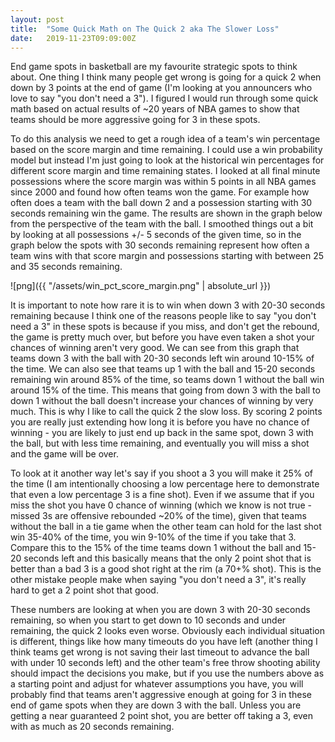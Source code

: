 ```yaml
---
layout: post
title:  "Some Quick Math on The Quick 2 aka The Slower Loss"
date:   2019-11-23T09:09:00Z
---
```


End game spots in basketball are my favourite strategic spots to think about. One thing I think many people get wrong is going for a quick 2 when down by 3 points at the end of game (I'm looking at you announcers who love to say "you don't need a 3"). I figured I would run through some quick math based on actual results of ~20 years of NBA games to show that teams should be more aggressive going for 3 in these spots.

To do this analysis we need to get a rough idea of a team's win percentage based on the score margin and time remaining. I could use a win probability model but instead I'm just going to look at the historical win percentages for different score margin and time remaining states. I looked at all final minute possessions where the score margin was within 5 points in all NBA games since 2000 and found how often teams won the game. For example how often does a team with the ball down 2 and a possession starting with 30 seconds remaining win the game. The results are shown in the graph below from the perspective of the team with the ball. I smoothed things out a bit by looking at all possessions +/- 5 seconds of the given time, so in the graph below the spots with 30 seconds remaining represent how often a team wins with that score margin and possessions starting with between 25 and 35 seconds remaining.

![png]({{ "/assets/win_pct_score_margin.png" | absolute_url }})

It is important to note how rare it is to win when down 3 with 20-30 seconds remaining because I think one of the reasons people like to say "you don't need a 3" in these spots is because if you miss, and don't get the rebound, the game is pretty much over, but before you have even taken a shot your chances of winning aren't very good. We can see from this graph that teams down 3 with the ball with 20-30 seconds left win around 10-15% of the time. We can also see that teams up 1 with the ball and 15-20 seconds remaining win around 85% of the time, so teams down 1 without the ball win around 15% of the time. This means that going from down 3 with the ball to down 1 without the ball doesn't increase your chances of winning by very much. This is why I like to call the quick 2 the slow loss. By scoring 2 points you are really just extending how long it is before you have no chance of winning - you are likely to just end up back in the same spot, down 3 with the ball, but with less time remaining, and eventually you will miss a shot and the game will be over.

To look at it another way let's say if you shoot a 3 you will make it 25% of the time (I am intentionally choosing a low percentage here to demonstrate that even a low percentage 3 is a fine shot). Even if we assume that if you miss the shot you have 0 chance of winning (which we know is not true - missed 3s are offensive rebounded ~20% of the time), given that teams without the ball in a tie game when the other team can hold for the last shot win 35-40% of the time, you win 9-10% of the time if you take that 3. Compare this to the 15% of the time teams down 1 without the ball and 15-20 seconds left and this basically means that the only 2 point shot that is better than a bad 3 is a good shot right at the rim (a 70+% shot). This is the other mistake people make when saying "you don't need a 3", it's really hard to get a 2 point shot that good.

These numbers are looking at when you are down 3 with 20-30 seconds remaining, so when you start to get down to 10 seconds and under remaining, the quick 2 looks even worse. Obviously each individual situation is different, things like how many timeouts do you have left (another thing I think teams get wrong is not saving their last timeout to advance the ball with under 10 seconds left) and the other team's free throw shooting ability should impact the decisions you make, but if you use the numbers above as a starting point and adjust for whatever assumptions you have, you will probably find that teams aren't aggressive enough at going for 3 in these end of game spots when they are down 3 with the ball. Unless you are getting a near guaranteed 2 point shot, you are better off taking a 3, even with as much as 20 seconds remaining.
